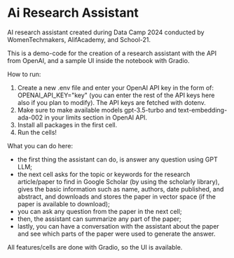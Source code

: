 # Ai Research Assistant
AI research assistant created during Data Camp 2024 conducted by WomenTechmakers, AlifAcademy, and School-21.

This is a demo-code for the creation of a research assistant with the API from OpenAI, and a sample UI inside the notebook with Gradio. 

How to run:
1. Create a new .env file and enter your OpenAI API key in the form of: OPENAI_API_KEY="key" (you can enter the rest of the API keys here also if you plan to modify). The API keys are fetched with dotenv.
2. Make sure to make available models gpt-3.5-turbo and text-embedding-ada-002 in your limits section in OpenAI API.
3. Install all packages in the first cell.
4. Run the cells!

What you can do here:
- the first thing the assistant can do, is answer any question using GPT LLM;
- the next cell asks for the topic or keywords for the research article/paper to find in Google Scholar (by using the scholarly library), gives the basic information such as name, authors, date published, and abstract, and downloads and stores the paper in vector space (if the paper is available to download);
- you can ask any question from the paper in the next cell;
- then, the assistant can summarize any part of the paper;
- lastly, you can have a conversation with the assistant about the paper and see which parts of the paper were used to generate the answer.

All features/cells are done with Gradio, so the UI is available.
